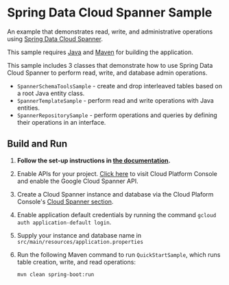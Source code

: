 # Spring Data Cloud Spanner Sample

An example that demonstrates read, write, and administrative operations
using [Spring Data Cloud Spanner](https://github.com/spring-cloud/spring-cloud-gcp/blob/master/docs/src/main/asciidoc/spanner.adoc).

This sample requires [Java](https://www.java.com/en/download/) and [Maven](http://maven.apache.org/) for building the application.

This sample includes 3 classes that demonstrate how to use Spring Data Cloud Spanner to perform
read, write, and database admin operations.

* `SpannerSchemaToolsSample` - create and drop interleaved tables based on a root Java entity class.
* `SpannerTemplateSample` - perform read and write operations with Java entities.
* `SpannerRepositorySample` - perform operations and queries by defining their operations in an interface. 


## Build and Run

1.  **Follow the set-up instructions in [the documentation](https://cloud.google.com/java/docs/setup).**

2.  Enable APIs for your project.
    [Click here](https://console.cloud.google.com/flows/enableapi?apiid=spanner.googleapis.com&showconfirmation=true)
    to visit Cloud Platform Console and enable the Google Cloud Spanner API.

3.  Create a Cloud Spanner instance and database via the Cloud Plaform Console's
    [Cloud Spanner section](http://console.cloud.google.com/spanner).

4.  Enable application default credentials by running the command `gcloud auth application-default login`.

5.  Supply your instance and database name in `src/main/resources/application.properties`

6.  Run the following Maven command to run `QuickStartSample`, which runs table creation, write, and read operations:
    ```
    mvn clean spring-boot:run
    ```
